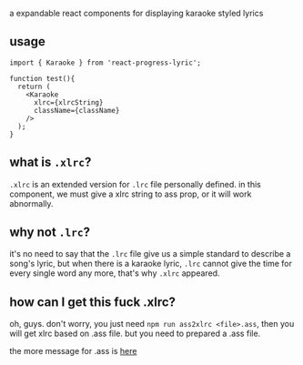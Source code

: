 a expandable react components for displaying karaoke styled lyrics

## usage

```tsx
import { Karaoke } from 'react-progress-lyric';

function test(){
  return (
    <Karaoke
      xlrc={xlrcString}
      className={className}
    />
  );
}
```

## what is `.xlrc`?

`.xlrc` is an extended version for `.lrc` file personally defined. in this component, we must give a xlrc string to ass prop, or it will work abnormally.

## why not `.lrc`?

it's no need to say that the `.lrc` file give us a simple standard to describe a song's lyric, but when there is a karaoke lyric, `.lrc` cannot give the time for every single word any more, that's why `.xlrc` appeared.

## how can I get this fuck .xlrc?

oh, guys. don't worry, you just need `npm run ass2xlrc <file>.ass`, then you will get xlrc based on .ass file. but you need to prepared a .ass file.

the more message for .ass is [here](http://www.aegisub.org/)